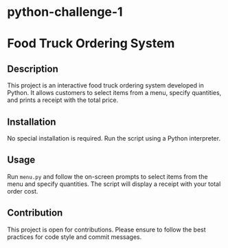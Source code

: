 # python-challenge-1
# Food Truck Ordering System

## Description
This project is an interactive food truck ordering system developed in Python. It allows customers to select items from a menu, specify quantities, and prints a receipt with the total price.

## Installation
No special installation is required. Run the script using a Python interpreter.

## Usage
Run `menu.py` and follow the on-screen prompts to select items from the menu and specify quantities. The script will display a receipt with your total order cost.

## Contribution
This project is open for contributions. Please ensure to follow the best practices for code style and commit messages.


